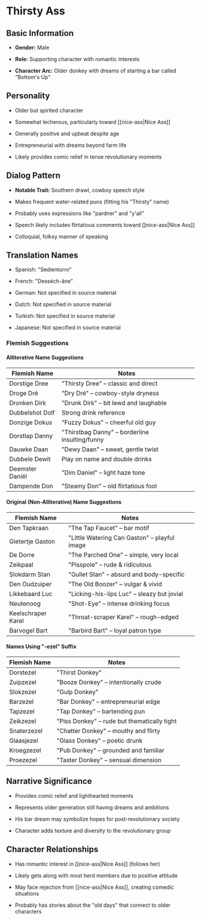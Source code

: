 # Thirsty Ass

## Basic Information

- **Gender:** Male
    
- **Role:** Supporting character with romantic interests
    
- **Character Arc:** Older donkey with dreams of starting a bar called "Bottom's Up"
    

## Personality

- Older but spirited character
    
- Somewhat lecherous, particularly toward [[nice-ass|Nice Ass]]
    
- Generally positive and upbeat despite age
    
- Entrepreneurial with dreams beyond farm life
    
- Likely provides comic relief in tense revolutionary moments
    

## Dialog Pattern

- **Notable Trait:** Southern drawl, cowboy speech style
    
- Makes frequent water-related puns (fitting his "Thirsty" name)
    
- Probably uses expressions like "pardner" and "y'all"
    
- Speech likely includes flirtatious comments toward [[nice-ass|Nice Ass]]
    
- Colloquial, folksy manner of speaking
    

## Translation Names

- Spanish: "Sedienturro"
    
- French: "Desséch-âne"
    
- German: Not specified in source material
    
- Dutch: Not specified in source material
    
- Turkish: Not specified in source material
    
- Japanese: Not specified in source material
    

### Flemish Suggestions

#### Alliterative Name Suggestions

|Flemish Name|Notes|
|---|---|
|Dorstige Dree|"Thirsty Dree" – classic and direct|
|Droge Dré|"Dry Dré" – cowboy-style dryness|
|Dronken Dirk|"Drunk Dirk" – bit lewd and laughable|
|Dubbelshot Dolf|Strong drink reference|
|Donzige Dokus|"Fuzzy Dokus" – cheerful old guy|
|Dorstlap Danny|"Thirstbag Danny" – borderline insulting/funny|
|Dauwke Daan|"Dewy Daan" – sweet, gentle twist|
|Dubbele Dewit|Play on name and double drinks|
|Deemster Daniël|"Dim Daniel" – light haze tone|
|Dampende Don|"Steamy Don" – old flirtatious fool|

#### Original (Non-Alliterative) Name Suggestions

|Flemish Name|Notes|
|---|---|
|Den Tapkraan|"The Tap Faucet" – bar motif|
|Gietertje Gaston|"Little Watering Can Gaston" – playful image|
|De Dorre|"The Parched One" – simple, very local|
|Zeikpaal|"Pisspole" – rude & ridiculous|
|Slokdarm Stan|"Gullet Stan" – absurd and body-specific|
|Den Oudzuiper|"The Old Boozer" – vulgar & vivid|
|Likkebaard Luc|"Licking-his-lips Luc" – sleazy but jovial|
|Neutenoog|"Shot-Eye" – intense drinking focus|
|Keelschraper Karel|"Throat-scraper Karel" – rough-edged|
|Barvogel Bart|"Barbird Bart" – loyal patron type|

#### Names Using "-ezel" Suffix

|Flemish Name|Notes|
|---|---|
|Dorstezel|"Thirst Donkey"|
|Zuipzezel|"Booze Donkey" – intentionally crude|
|Slokzezel|"Gulp Donkey"|
|Barzezel|"Bar Donkey" – entrepreneurial edge|
|Tapzezel|"Tap Donkey" – bartending pun|
|Zeikzezel|"Piss Donkey" – rude but thematically tight|
|Snaterzezel|"Chatter Donkey" – mouthy and flirty|
|Glaasjezel|"Glass Donkey" – poetic drunk|
|Kroegzezel|"Pub Donkey" – grounded and familiar|
|Proezezel|"Taster Donkey" – sensual dimension|

## Narrative Significance

- Provides comic relief and lighthearted moments
    
- Represents older generation still having dreams and ambitions
    
- His bar dream may symbolize hopes for post-revolutionary society
    
- Character adds texture and diversity to the revolutionary group
    

## Character Relationships

- Has romantic interest in [[nice-ass|Nice Ass]] (follows her)
    
- Likely gets along with most herd members due to positive attitude
    
- May face rejection from [[nice-ass|Nice Ass]], creating comedic situations
    
- Probably has stories about the "old days" that connect to older characters